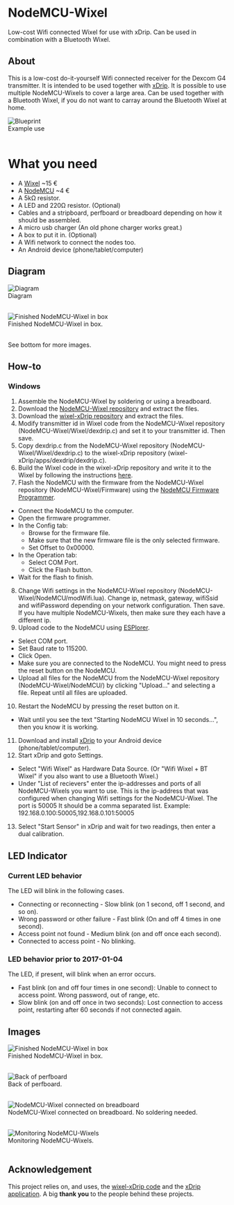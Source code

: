 # NodeMCU-Wixel
Low-cost Wifi connected Wixel for use with xDrip. Can be used in combination with a Bluetooth Wixel.

## About
This is a low-cost do-it-yourself Wifi connected receiver for the Dexcom G4 transmitter. It is intended to be used together with [xDrip](https://github.com/StephenBlackWasAlreadyTaken/xDrip/wiki/xDrip-Beta). It is possible to use multiple NodeMCU-Wixels to cover a large area. Can be used together with a Bluetooth Wixel, if you do not want to carray around the Bluetooth Wixel at home.

![Blueprint](https://github.com/MrPsi/NodeMCU-Wixel/blob/master/img/blueprint.png?raw=true "Blueprint")<br>
Example use<br><br>

# What you need
* A [Wixel](http://www.hobbytronics.co.uk/wixel-usb-wireless-module) ~15 €
* A [NodeMCU](http://www.ebay.co.uk/itm/NodeMCU-LUA-WIFI-Internet-Development-Board-Based-on-ESP8266-/291505733201?hash=item43df187e51:g:iikAAOSwHPlWeoBr) ~4 €
* A 5kΩ resistor.
* A LED and 220Ω resistor. (Optional)
* Cables and a stripboard, perfboard or breadboard depending on how it should be assembled.
* A micro usb charger (An old phone charger works great.)
* A box to put it in. (Optional)
* A Wifi network to connect the nodes too.
* An Android device (phone/tablet/computer)

## Diagram

![Diagram](https://github.com/MrPsi/NodeMCU-Wixel/blob/master/img/diagram.png?raw=true "Diagram")<br>
Diagram<br><br>

![Finished NodeMCU-Wixel in box](https://github.com/MrPsi/NodeMCU-Wixel/blob/master/img/box1.jpg?raw=true "Finished NodeMCU-Wixel in box")<br>
Finished NodeMCU-Wixel in box.<br><br>

See bottom for more images.

## How-to

### Windows

1. Assemble the NodeMCU-Wixel by soldering or using a breadboard.
2. Download the [NodeMCU-Wixel repository](https://github.com/MrPsi/NodeMCU-Wixel) and extract the files.
3. Download the [wixel-xDrip repository](https://github.com/StephenBlackWasAlreadyTaken/wixel-xDrip) and extract the files.
4. Modify transmitter id in Wixel code from the NodeMCU-Wixel repository (NodeMCU-Wixel/Wixel/dexdrip.c) and set it to your transmitter id. Then save.
5. Copy dexdrip.c from the NodeMCU-Wixel repository (NodeMCU-Wixel/Wixel/dexdrip.c) to the wixel-xDrip repository (wixel-xDrip/apps/dexdrip/dexdrip.c).
6. Build the Wixel code in the wixel-xDrip repository and write it to the Wixel by following the instructions [here](https://github.com/StephenBlackWasAlreadyTaken/wixel-xDrip).
7. Flash the NodeMCU with the firmware from the NodeMCU-Wixel repository (NodeMCU-Wixel/Firmware) using the [NodeMCU Firmware Programmer](https://github.com/nodemcu/nodemcu-flasher).
  * Connect the NodeMCU to the computer.
  * Open the firmware programmer.
  * In the Config tab:
    * Browse for the firmware file.
    * Make sure that the new firmware file is the only selected firmware.
    * Set Offset to 0x00000.
  * In the Operation tab:
    * Select COM Port.
    * Click the Flash button.
  * Wait for the flash to finish.
8. Change Wifi settings in the NodeMCU-Wixel repository (NodeMCU-Wixel/NodeMCU/modWifi.lua). Change ip, netmask, gateway, wifiSsid and wifiPassword depending on your network configuration. Then save. If you have multiple NodeMCU-Wixels, then make sure they each have a different ip.
9. Upload code to the NodeMCU using [ESPlorer](http://esp8266.ru/esplorer/).
  * Select COM port.
  * Set Baud rate to 115200.
  * Click Open.
  * Make sure you are connected to the NodeMCU. You might need to press the reset button on the NodeMCU.
  * Upload all files for the NodeMCU from the NodeMCU-Wixel repository (NodeMCU-Wixel/NodeMCU/) by clicking "Upload..." and selecting a file. Repeat until all files are uploaded.
10. Restart the NodeMCU by pressing the reset button on it.
  * Wait until you see the text "Starting NodeMCU Wixel in 10 seconds...", then you know it is working.
11. Download and install [xDrip](https://github.com/StephenBlackWasAlreadyTaken/xDrip/wiki/xDrip-Beta) to your Android device (phone/tablet/computer).
12. Start xDrip and goto Settings.
  * Select "Wifi Wixel" as Hardware Data Source. (Or "Wifi Wixel + BT Wixel" if you also want to use a Bluetooth Wixel.)
  * Under "List of recievers" enter the ip-addresses and ports of all NodeMCU-Wixels you want to use. This is the ip-address that was configured when changing Wifi settings for the NodeMCU-Wixel. The port is 50005 It should be a comma separated list. Example: 192.168.0.100:50005,192.168.0.101:50005
13. Select "Start Sensor" in xDrip and wait for two readings, then enter a dual calibration.

## LED Indicator

### Current LED behavior
The LED will blink in the following cases.
* Connecting or reconnecting - Slow blink (on 1 second, off 1 second, and so on).
* Wrong password or other failure - Fast blink (On and off 4 times in one second).
* Access point not found - Medium blink (on and off once each second).
* Connected to access point - No blinking.

### LED behavior prior to 2017-01-04
The LED, if present, will blink when an error occurs.
* Fast blink (on and off four times in one second): Unable to connect to access point. Wrong password, out of range, etc.
* Slow blink (on and off once in two seconds): Lost connection to access point, restarting after 60 seconds if not connected again.

## Images

![Finished NodeMCU-Wixel in box](https://github.com/MrPsi/NodeMCU-Wixel/blob/master/img/box2.jpg?raw=true "Finished NodeMCU-Wixel in box")<br>
Finished NodeMCU-Wixel in box.<br><br>

![Back of perfboard](https://github.com/MrPsi/NodeMCU-Wixel/blob/master/img/solder.jpg?raw=true "Back of perfboard")<br>
Back of perfboard.<br><br>

![NodeMCU-Wixel connected on breadboard](https://github.com/MrPsi/NodeMCU-Wixel/blob/master/img/breadboard.jpg?raw=true "NodeMCU-Wixel connected on breadboard")<br>
NodeMCU-Wixel connected on breadboard. No soldering needed.<br><br>

![Monitoring NodeMCU-Wixels](https://github.com/MrPsi/NodeMCU-Wixel/blob/master/img/monitor.png?raw=true "Monitoring NodeMCU-Wixels")<br>
Monitoring NodeMCU-Wixels.<br><br>

## Acknowledgement
This project relies on, and uses, the [wixel-xDrip code](https://github.com/StephenBlackWasAlreadyTaken/wixel-xDrip) and the [xDrip application](https://github.com/StephenBlackWasAlreadyTaken/xDrip/wiki/xDrip-Beta). A big **thank you** to the people behind these projects.
